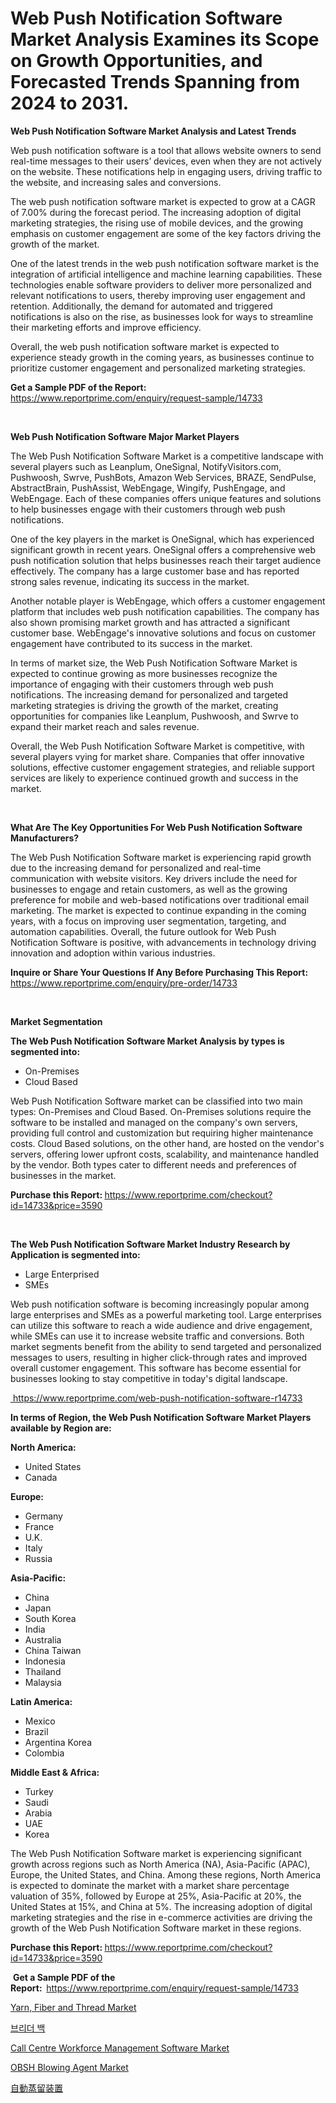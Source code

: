 <p><h1>Web Push Notification Software Market Analysis Examines its Scope on Growth Opportunities, and Forecasted Trends Spanning from 2024 to 2031.</h1></p><p><strong>Web Push Notification Software Market Analysis and Latest Trends</strong></p>
<p><p>Web push notification software is a tool that allows website owners to send real-time messages to their users’ devices, even when they are not actively on the website. These notifications help in engaging users, driving traffic to the website, and increasing sales and conversions.</p><p>The web push notification software market is expected to grow at a CAGR of 7.00% during the forecast period. The increasing adoption of digital marketing strategies, the rising use of mobile devices, and the growing emphasis on customer engagement are some of the key factors driving the growth of the market.</p><p>One of the latest trends in the web push notification software market is the integration of artificial intelligence and machine learning capabilities. These technologies enable software providers to deliver more personalized and relevant notifications to users, thereby improving user engagement and retention. Additionally, the demand for automated and triggered notifications is also on the rise, as businesses look for ways to streamline their marketing efforts and improve efficiency.</p><p>Overall, the web push notification software market is expected to experience steady growth in the coming years, as businesses continue to prioritize customer engagement and personalized marketing strategies.</p></p>
<p><strong>Get a Sample PDF of the Report:&nbsp;</strong> <a href="https://www.reportprime.com/enquiry/request-sample/14733">https://www.reportprime.com/enquiry/request-sample/14733</a></p>
<p>&nbsp;</p>
<p><strong>Web Push Notification Software Major Market Players</strong></p>
<p><p>The Web Push Notification Software Market is a competitive landscape with several players such as Leanplum, OneSignal, NotifyVisitors.com, Pushwoosh, Swrve, PushBots, Amazon Web Services, BRAZE, SendPulse, AbstractBrain, PushAssist, WebEngage, Wingify, PushEngage, and WebEngage. Each of these companies offers unique features and solutions to help businesses engage with their customers through web push notifications.</p><p>One of the key players in the market is OneSignal, which has experienced significant growth in recent years. OneSignal offers a comprehensive web push notification solution that helps businesses reach their target audience effectively. The company has a large customer base and has reported strong sales revenue, indicating its success in the market.</p><p>Another notable player is WebEngage, which offers a customer engagement platform that includes web push notification capabilities. The company has also shown promising market growth and has attracted a significant customer base. WebEngage's innovative solutions and focus on customer engagement have contributed to its success in the market.</p><p>In terms of market size, the Web Push Notification Software Market is expected to continue growing as more businesses recognize the importance of engaging with their customers through web push notifications. The increasing demand for personalized and targeted marketing strategies is driving the growth of the market, creating opportunities for companies like Leanplum, Pushwoosh, and Swrve to expand their market reach and sales revenue.</p><p>Overall, the Web Push Notification Software Market is competitive, with several players vying for market share. Companies that offer innovative solutions, effective customer engagement strategies, and reliable support services are likely to experience continued growth and success in the market.</p></p>
<p>&nbsp;</p>
<p><strong>What Are The Key Opportunities For Web Push Notification Software Manufacturers?</strong></p>
<p><p>The Web Push Notification Software market is experiencing rapid growth due to the increasing demand for personalized and real-time communication with website visitors. Key drivers include the need for businesses to engage and retain customers, as well as the growing preference for mobile and web-based notifications over traditional email marketing. The market is expected to continue expanding in the coming years, with a focus on improving user segmentation, targeting, and automation capabilities. Overall, the future outlook for Web Push Notification Software is positive, with advancements in technology driving innovation and adoption within various industries.</p></p>
<p><strong>Inquire or Share Your Questions If Any Before Purchasing This Report:</strong> <a href="https://www.reportprime.com/enquiry/pre-order/14733">https://www.reportprime.com/enquiry/pre-order/14733</a></p>
<p>&nbsp;</p>
<p><strong>Market Segmentation</strong></p>
<p><strong>The Web Push Notification Software Market Analysis by types is segmented into:</strong></p>
<p><ul><li>On-Premises</li><li>Cloud Based</li></ul></p>
<p><p>Web Push Notification Software market can be classified into two main types: On-Premises and Cloud Based. On-Premises solutions require the software to be installed and managed on the company's own servers, providing full control and customization but requiring higher maintenance costs. Cloud Based solutions, on the other hand, are hosted on the vendor's servers, offering lower upfront costs, scalability, and maintenance handled by the vendor. Both types cater to different needs and preferences of businesses in the market.</p></p>
<p><strong>Purchase this Report:&nbsp;</strong><a href="https://www.reportprime.com/checkout?id=14733&price=3590">https://www.reportprime.com/checkout?id=14733&price=3590</a></p>
<p>&nbsp;</p>
<p><strong>The Web Push Notification Software Market Industry Research by Application is segmented into:</strong></p>
<p><ul><li>Large Enterprised</li><li>SMEs</li></ul></p>
<p><p>Web push notification software is becoming increasingly popular among large enterprises and SMEs as a powerful marketing tool. Large enterprises can utilize this software to reach a wide audience and drive engagement, while SMEs can use it to increase website traffic and conversions. Both market segments benefit from the ability to send targeted and personalized messages to users, resulting in higher click-through rates and improved overall customer engagement. This software has become essential for businesses looking to stay competitive in today's digital landscape.</p></p>
<p><a href="https://www.reportprime.com/web-push-notification-software-r14733">&nbsp;https://www.reportprime.com/web-push-notification-software-r14733</a></p>
<p><strong>In terms of Region, the Web Push Notification Software Market Players available by Region are:</strong></p>
<p>
    <p> <strong> North America: </strong>
        <ul>
            <li>United States</li>
            <li>Canada</li>
        </ul>
        </p> 
    <p> <strong> Europe: </strong>
        <ul>
            <li>Germany</li>
            <li>France</li>
            <li>U.K.</li>
            <li>Italy</li>
            <li>Russia</li>
        </ul>
        </p> 
    <p> <strong> Asia-Pacific: </strong>
        <ul>
            <li>China</li>
            <li>Japan</li>
            <li>South Korea</li>
            <li>India</li>
            <li>Australia</li>
            <li>China Taiwan</li>
            <li>Indonesia</li>
            <li>Thailand</li>
            <li>Malaysia</li>
        </ul>
        </p> 
    <p> <strong> Latin America: </strong>
        <ul>
            <li>Mexico</li>
            <li>Brazil</li>
            <li>Argentina Korea</li>
            <li>Colombia</li>
        </ul>
        </p> 
    <p> <strong> Middle East & Africa: </strong>
        <ul>
            <li>Turkey</li>
            <li>Saudi</li>
            <li>Arabia</li>
            <li>UAE</li>
            <li>Korea</li>
        </ul>
    </p>
    </p>
<p><p>The Web Push Notification Software market is experiencing significant growth across regions such as North America (NA), Asia-Pacific (APAC), Europe, the United States, and China. Among these regions, North America is expected to dominate the market with a market share percentage valuation of 35%, followed by Europe at 25%, Asia-Pacific at 20%, the United States at 15%, and China at 5%. The increasing adoption of digital marketing strategies and the rise in e-commerce activities are driving the growth of the Web Push Notification Software market in these regions.</p></p>
<p><strong>Purchase this Report: </strong><a href="https://www.reportprime.com/checkout?id=14733&price=3590">https://www.reportprime.com/checkout?id=14733&price=3590</a></p>
<p>&nbsp;<strong>Get a Sample PDF of the Report:&nbsp;&nbsp;</strong><a href="https://www.reportprime.com/enquiry/request-sample/14733">https://www.reportprime.com/enquiry/request-sample/14733</a></p>
<p><strong></strong></p>
<p><p><a href="https://issuu.com/reportprime-2/docs/yarn-fiber-and-thread-market-size-2030.pptx">Yarn, Fiber and Thread Market</a></p><p><a href="https://github.com/hxzi07639916/Market-Research-Report-List-1/blob/main/887061123252.md">브리더 백</a></p><p><a href="https://github.com/guneycigdem35/Market-Research-Report-List-2/blob/main/call-centre-workforce-management-software-market.md">Call Centre Workforce Management Software Market</a></p><p><a href="https://www.linkedin.com/pulse/obsh-blowing-agent-market-dynamics-2024-2031-also-its-zepze?trackingId=h%2BwQiIZ5UTKPNiqgIim6vg%3D%3D">OBSH Blowing Agent Market</a></p><p><a href="https://github.com/ihabdkwlxs948/Market-Research-Report-List-1/blob/main/974944525581.md">自動蒸留装置</a></p></p>